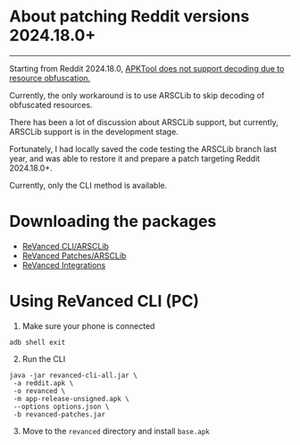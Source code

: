 # About patching Reddit versions 2024.18.0+
---

Starting from Reddit 2024.18.0, [APKTool does not support decoding due to resource obfuscation.](https://github.com/ReVanced/revanced-patches/issues/3099)

Currently, the only workaround is to use ARSCLib to skip decoding of obfuscated resources.

There has been a lot of discussion about ARSCLib support, but currently, ARSCLib support is in the development stage.

Fortunately, I had locally saved the code testing the ARSCLib branch last year, and was able to restore it and prepare a patch targeting Reddit 2024.18.0+.

Currently, only the CLI method is available.

Downloading the packages
==
- [ReVanced CLI/ARSCLib](https://github.com/inotia00/revanced-cli-arsclib/releases/latest)
- [ReVanced Patches/ARSCLib](https://github.com/inotia00/revanced-patches-arsclib/releases/latest)
- [ReVanced Integrations](https://github.com/inotia00/revanced-integrations/releases/latest)

Using ReVanced CLI (PC)
==
1. Make sure your phone is connected

```
adb shell exit
```

2. Run the CLI
```
java -jar revanced-cli-all.jar \
 -a reddit.apk \
 -o revanced \
 -m app-release-unsigned.apk \
 --options options.json \
 -b revanced-patches.jar
```

3. Move to the `revanced` directory and install `base.apk`
